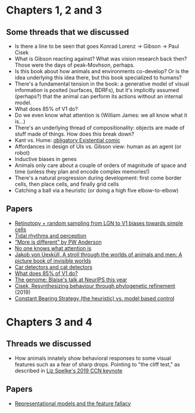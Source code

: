 # Chapters 1, 2 and 3

## Some threads that we discussed

* Is there a line to be seen that goes Konrad Lorenz -> Gibson -> Paul Cisek
* What is Gibson reacting against? What was vision research back then? Those were the days of peak-Movhson, perhaps.
* Is this book about how animals and environments co-develop? Or is the idea underlying this idea there, but this book specialized to humans?
* There's a fundamental tension in the book: a generative model of visual information is posited (surfaces, BDRFs), but it's implicitly assumed (perhaps?) that the animal can perform its actions without an internal model.
* What does 85% of V1 do? 
* Do we even know what attention is (William James: we all know what it is...)
* There's an underlying thread of compositionality: objects are made of stuff made of things. How does this break down?
* Kant vs. Hume: [obligatory Existential comic](https://existentialcomics.com/comic/39)
* Affordances in design of UIs vs. Gibson view: human as an agent (or robot)
* Inductive biases in genes
* Animals only care about a couple of orders of magnitude of space and time (unless they plan and encode complex memories!)
* There's a natural progression during development: first come border cells, then place cells, and finally grid cells
* Catching a ball via a heuristic (or doing a high five elbow-to-elbow)

## Papers

* [Retinotopy + random sampling from LGN to V1 biases towards simple cells](https://journals.physiology.org/doi/full/10.1152/jn.01202.2003)
* [Tidal rhythms and perception](https://www.sciencedirect.com/topics/agricultural-and-biological-sciences/tidal-rhythms)
* [“More is different” by PW Anderson](https://science.sciencemag.org/content/177/4047/393)
* [No one knows what attention is](https://link.springer.com/article/10.3758/s13414-019-01846-w)
* [Jakob von Uexküll, A stroll through the worlds of animals and men: A picture book of invisible worlds ](https://www.semanticscholar.org/paper/A-stroll-through-the-worlds-of-animals-and-men%3A-A-Uexk%C3%BCll/3a38d76a254f190b9bff9227a5ec87652627cbc1)
* [Car detectors and cat detectors](https://distill.pub/2020/circuits/zoom-in/)
* [What does 85% of V1 do?](http://www.rctn.org/bruno/papers/V1-chapter.pdf)
* [The genome: Blaise's talk at NeurIPS this year](https://www.youtube.com/watch?v=uyUbGatPKpI) 
* [Cisek, Resynthesizing behaviour through phylogenetic refinement](https://link.springer.com/article/10.3758/s13414-019-01760-1) (2019)
* [Constant Bearing Strategy (the heuristic) vs. model based control](https://jov.arvojournals.org/article.aspx?articleid=2628975)

# Chapters 3 and 4

## Threads we discussed

* How animals innately show behavioral responses to some visual features such as a fear of sharp drops. Pointing to "the cliff test," as described in [Liz Spelke's 2019 CCN keynote](https://www.youtube.com/watch?v=ilDWHpy0y-A)


## Papers

* [Representational models and the feature fallacy](http://www.diedrichsenlab.org/pubs/RepresentationalModels_2018.pdf)

